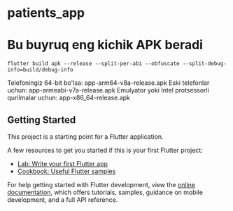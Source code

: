 # patients_app

# Bu buyruq eng kichik APK beradi
`flutter build apk --release --split-per-abi --obfuscate --split-debug-info=build/debug-info`

Telefoningiz 64-bit bo'lsa: app-arm64-v8a-release.apk
Eski telefonlar uchun: app-armeabi-v7a-release.apk
Emulyator yoki Intel protsessorli qurilmalar uchun: app-x86_64-release.apk

## Getting Started

This project is a starting point for a Flutter application.

A few resources to get you started if this is your first Flutter project:

- [Lab: Write your first Flutter app](https://docs.flutter.dev/get-started/codelab)
- [Cookbook: Useful Flutter samples](https://docs.flutter.dev/cookbook)

For help getting started with Flutter development, view the
[online documentation](https://docs.flutter.dev/), which offers tutorials,
samples, guidance on mobile development, and a full API reference.
